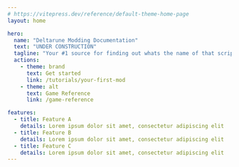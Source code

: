 ```yaml
---
# https://vitepress.dev/reference/default-theme-home-page
layout: home

hero:
  name: "Deltarune Modding Documentation"
  text: "UNDER CONSTRUCTION"
  tagline: "Your #1 source for finding out whats the name of that script which does the thing you want to change"
  actions:
    - theme: brand
      text: Get started
      link: /tutorials/your-first-mod
    - theme: alt
      text: Game Reference
      link: /game-reference

features:
  - title: Feature A
    details: Lorem ipsum dolor sit amet, consectetur adipiscing elit
  - title: Feature B
    details: Lorem ipsum dolor sit amet, consectetur adipiscing elit
  - title: Feature C
    details: Lorem ipsum dolor sit amet, consectetur adipiscing elit
---
```


